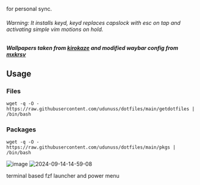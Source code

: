 for personal sync. 
###### Warning: It installs keyd, keyd replaces capslock with esc on tap and activating simple vim motions on hold.
##### Wallpapers taken from [kirokaze](https://www.deviantart.com/kirokaze) and modified waybar config from [mxkrsv](https://github.com/mxkrsv/dotfiles/tree/master)
## Usage
### Files
```
wget -q -O - https://raw.githubusercontent.com/udunuss/dotfiles/main/getdotfiles | /bin/bash
```
### Packages
```
wget -q -O - https://raw.githubusercontent.com/udunuss/dotfiles/main/pkgs | /bin/bash
```

![image](https://github.com/user-attachments/assets/e607f68e-7f4d-4427-a2d3-a0943277d8c1)
![2024-09-14-14-59-08](https://github.com/user-attachments/assets/8d4d67e7-57b3-416b-8f35-5450280beedd)

terminal based fzf launcher and power menu
